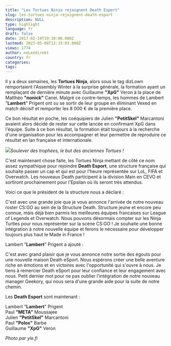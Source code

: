 ```yaml
---
title: "Les Tortues Ninja rejoignent Death Esport"
slug: les-tortues-ninja-rejoignent-death-esport
description: NULL
type: highlight
language: fr
draft: false
date: 2017-02-19T19:30:00.000Z
lastmod: 2022-05-08T12:33:03.000Z
views: 1774
author: neLendirekt
country: fr
categories:
tags:
---
```

Il y a deux semaines, les **Tortues Ninja**, alors sous le tag dizLown remportaient l'Assembly Winter à la surprise générale, la formation ayant un remplaçant de dernière minute avec Guillaume **"XpG"** Veron à la place de Matthéo **"nonick"** Canei. Malgré ce contre-temps, les hommes de Lambert "**Lambert**" Prigent ont su se sortir de leur groupe en éliminant Vexed en match décisif et remporter les 8 000 € de la première place. 

Ce bon résultat en poche, les coéquipiers de Julien **"PetitSkel"** Marcantoni avaient alors décidé de rester sur cette lancée en confirmant XpG dans l'équipe. Suite à ce bon résultat, la formation était toujours à la recherche d'une organisation pour les accompagner et leur permettre de reproduire ce résultat en lan française et internationale.

![](/storage/images/589901d1d23eb_2d4cef8cafacea522589433e60579b3fjpg.jpg)_Soulever des trophées, le but des anciennes Tortues !_ 

C'est maintenant chose faite, les Tortues Ninja mettant de côté ce nom assez sympathique pour rejoindre **Death Esport**, une structure française qui souhaite passer un cap et qui est pour l'heure représentée sur LoL, FIFA et Overwatch. Les nouveaux Death participent à la division Main en CEVO et sortiront prochainement pour l'Epsilan où ils seront très attendus.

Voici ce que le président de la structure nous a déclaré :

C'est avec une grande joie que je vous annonce l'arrivée de notre nouveau roster CS:GO au sein de la Structure Death. Structure jeune et encore peu connue, mais déjà bien parmis les meilleures équipes francaises sur League of Legends et Overwatch. Nous pouvons désormais compter sur les Ninja Turtles pour nous représenter sur la scène CS:GO ! Je souhaite une bonne intégration à notre nouvelle équipe et ferons le nécessaire pour développer toujours plus haut le Made in France ! 

Lambert "**Lambert**" Prigent a ajouté :

C'est avec grand plaisir que je vous annonce notre sortie des égouts pour une nouvelle maison Death eSport. Nous espérons créer une belle aventure riche en émotions et en victoires avec l'opportunité qui s'ouvre à nous. Je tiens à remercier Death eSport pour leur confiance et leur engagement avec nous. Petit dernier mot pour ne pas oublier l'intégration de notre nouveau manager Geekory, qui nous sera d'une grande aide pour la suite de notre chemin. 

Les **Death Esport** sont maintenant : 

Lambert "**Lambert**" Prigent  
Paul **"META"** Moussajee  
Julien **"PetitSkel"** Marcantoni  
Paul **"Polox"** Barbe  
Guillaume **"XpG"** Veron

_Photo par yle.fi_
